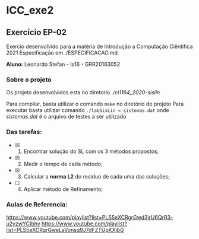 # ICC_exe2
## Exercício EP-02
Exercio desenvolvido para a matéria de Introdução a Computação Ciêntifica 2021
Especificação em ./ESPECIFICACAO.md

**Aluno:** Leonardo Stefan  - ls16 - GRR20163052

### Sobre o projeto

Os projeto desenvolvidos esta no diretorio *./ci1164_2020-sislin*

Para compilar, basta utilizar o comando ```make```  no diretório do projeto
Para executar basta utilizar comando ```./labSisLin < sistemas.dat``` onde *sistemas.dat* é o arquivo de testes a ser utilizado


### Das tarefas:
- [X] 1) Encontrar solução do SL com os 3 métodos propostos;
- [X] 2) Medir o tempo de cada método;
- [X] 3) Calcular a **norma L2** do residuo de cada uma das soluções;
- [ ] 4) Aplicar método de Refinamento;


### Aulas de Referencia:
https://www.youtube.com/playlist?list=PLS5eXCRgrGwd3jrU6QrR3-u2yzwYCIbhv
https://www.youtube.com/playlist?list=PLS5eXCRgrGweLsVonsq9J7dFZTUpKXjbG